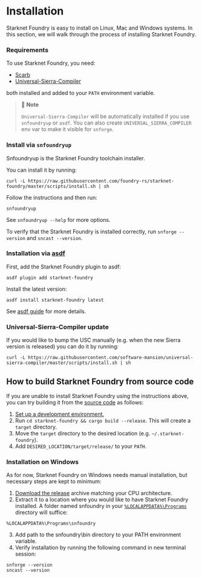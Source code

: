 # Installation

Starknet Foundry is easy to install on Linux, Mac and Windows systems.
In this section, we will walk through the process of installing Starknet Foundry.

### Requirements

To use Starknet Foundry, you need:

- [Scarb](https://docs.swmansion.com/scarb/download.html)
- [Universal-Sierra-Compiler](https://github.com/software-mansion/universal-sierra-compiler)

both installed and added to your `PATH` environment variable.

> 📝 **Note**
>
> `Universal-Sierra-Compiler` will be automatically installed if you use `snfoundryup` or `asdf`.
> You can also create `UNIVERSAL_SIERRA_COMPILER` env var to make it visible for `snforge`.

### Install via `snfoundryup`

Snfoundryup is the Starknet Foundry toolchain installer.

You can install it by running:

```shell
curl -L https://raw.githubusercontent.com/foundry-rs/starknet-foundry/master/scripts/install.sh | sh
```

Follow the instructions and then run:

```shell
snfoundryup
```

See `snfoundryup --help` for more options.

To verify that the Starknet Foundry is installed correctly, run `snforge --version` and `sncast --version`.

### Installation via [asdf](https://asdf-vm.com/)

First, add the Starknet Foundry plugin to asdf:

```shell
asdf plugin add starknet-foundry
```

Install the latest version:

```shell
asdf install starknet-foundry latest
```

See [asdf guide](https://asdf-vm.com/guide/getting-started.html) for more details.

### Universal-Sierra-Compiler update

If you would like to bump the USC manually (e.g. when the new Sierra version is released) you can do it by running:

```shell
curl -L https://raw.githubusercontent.com/software-mansion/universal-sierra-compiler/master/scripts/install.sh | sh
```

## How to build Starknet Foundry from source code

If you are unable to install Starknet Foundry using the instructions above, you can try building it from
the [source code](https://github.com/foundry-rs/starknet-foundry) as follows:

1. [Set up a development environment.](../development/environment-setup.md)
2. Run `cd starknet-foundry && cargo build --release`. This will create a `target` directory.
3. Move the `target` directory to the desired location (e.g. `~/.starknet-foundry`).
4. Add `DESIRED_LOCATION/target/release/` to your `PATH`.

### Installation on Windows

As for now, Starknet Foundry on Windows needs manual installation, but necessary steps are kept to minimum:

1. [Download the release](https://github.com/foundry-rs/starknet-foundry/releases) archive matching your CPU
   architecture.
2. Extract it to a location where you would like to have Starknet Foundry installed. A folder named snfoundry in
   your [`%LOCALAPPDATA%\Programs`](https://learn.microsoft.com/en-us/windows/win32/shell/knownfolderid?redirectedfrom=MSDN#FOLDERID_UserProgramFiles)
   directory will suffice:

```batch
%LOCALAPPDATA%\Programs\snfoundry
```

3. Add path to the snfoundry\bin directory to your PATH environment variable.
4. Verify installation by running the following command in new terminal session:

```shell
snforge --version
sncast --version
```
